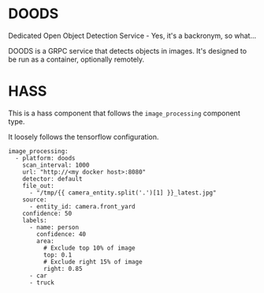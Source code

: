 # DOODS
Dedicated Open Object Detection Service - Yes, it's a backronym, so what...

DOODS is a GRPC service that detects objects in images. It's designed to be run as a container, optionally remotely. 

# HASS
This is a hass component that follows the `image_processing` component type.

It loosely follows the tensorflow configuration.

```
image_processing:
  - platform: doods
    scan_interval: 1000
    url: "http://<my docker host>:8080"
    detector: default
    file_out:
      - "/tmp/{{ camera_entity.split('.')[1] }}_latest.jpg"
    source:
      - entity_id: camera.front_yard
    confidence: 50
    labels:
      - name: person
        confidence: 40
        area:
          # Exclude top 10% of image
          top: 0.1
          # Exclude right 15% of image
          right: 0.85
      - car
      - truck
```

